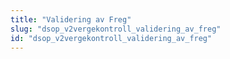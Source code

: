 ```yaml
---
title: "Validering av Freg"
slug: "dsop_v2vergekontroll_validering_av_freg"
id: "dsop_v2vergekontroll_validering_av_freg"
---
```


